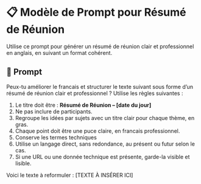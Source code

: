 # 📋 Modèle de Prompt pour Résumé de Réunion

Utilise ce prompt pour générer un résumé de réunion clair et professionnel en anglais, en suivant un format cohérent.


## 🔧 Prompt

Peux-tu améliorer le francais et structurer le texte suivant sous forme d’un résumé de réunion clair et professionnel ? Utilise les règles suivantes :

1. Le titre doit être : **Résumé de Réunion – [date du jour]**
2. Ne pas inclure de participants.
3. Regroupe les idées par sujets avec un titre clair pour chaque thème, en gras.
4. Chaque point doit être une puce claire, en francais professionnel.
5. Conserve les termes techniques 
6. Utilise un langage direct, sans redondance, au présent ou futur selon le cas.
7. Si une URL ou une donnée technique est présente, garde-la visible et lisible.

Voici le texte à reformuler :
[TEXTE À INSÉRER ICI]